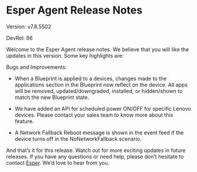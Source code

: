 # Esper Agent Release Notes 

Version: v7.8.5502

DevRel: 86 

Welcome to the Esper Agent release notes. We believe that you will like the updates in this version. Some key highlights are:  

Bugs and Improvements:

-   When a Blueprint is applied to a devices, changes made to the applications section in the Blueprint now reflect on the device. All apps will be removed, updated/downgraded, installed, or hidden/shown to match the new Blueprint state.
    
-   We have added an API for scheduled power ON/OFF for specific Lenovo devices. Please contact your sales team to know more about this feature.
    
-   A Network Fallback Reboot message is shown in the event feed if the device turns off in the NoNetworkFallback scenario.
    

And that’s it for this release. Watch out for more exciting updates in future releases. If you have any questions or need help, please don’t hesitate to contact [Esper](mailto:support@esper.io). We’d love to hear from you.


  
